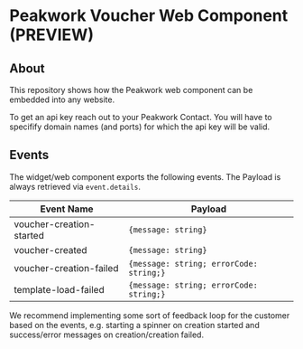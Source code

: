 # Peakwork Voucher Web Component (PREVIEW)
## About
This repository shows how the Peakwork web component can be embedded into any website.

To get an api key reach out to your Peakwork Contact. 
You will have to specifify domain names (and ports) for which the api key will be valid.

## Events
The widget/web component exports the following events.
The Payload is always retrieved via ```event.details```.

| Event Name |Payload| 
|------------|---|
|voucher-creation-started|```{message: string}```|
|voucher-created|```{message: string}```|
|voucher-creation-failed|```{message: string; errorCode: string;}```|
|template-load-failed|```{message: string; errorCode: string;}```|


We recommend implementing some sort of feedback loop for the customer based on the events, 
e.g. starting a spinner on creation started and success/error messages on creation/creation failed.
